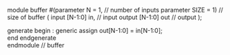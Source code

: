 module buffer #(parameter N    = 1,  // number of inputs
		   parameter SIZE = 1)  // size of buffer
   ( input [N-1:0] in, // input
     output [N-1:0] out // output
    );

   generate
	begin : generic
	   assign out[N-1:0] = in[N-1:0];	   
	end
   endgenerate   
endmodule // buffer